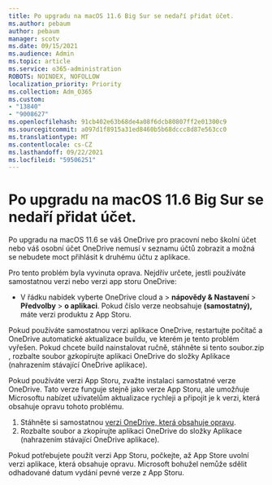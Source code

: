 ```yaml
---
title: Po upgradu na macOS 11.6 Big Sur se nedaří přidat účet.
ms.author: pebaum
author: pebaum
manager: scotv
ms.date: 09/15/2021
ms.audience: Admin
ms.topic: article
ms.service: o365-administration
ROBOTS: NOINDEX, NOFOLLOW
localization_priority: Priority
ms.collection: Adm_O365
ms.custom:
- "13840"
- "9008627"
ms.openlocfilehash: 91cb402e63b68de4a08f6dcb80807ff2e01300c9
ms.sourcegitcommit: a097d1f8915a31ed8460b5b68dccc8d87e563cc0
ms.translationtype: MT
ms.contentlocale: cs-CZ
ms.lasthandoff: 09/22/2021
ms.locfileid: "59506251"
---
```

# <a name="unable-to-add-an-account-after-upgrading-to-macos-116-big-sur"></a>Po upgradu na macOS 11.6 Big Sur se nedaří přidat účet.

Po upgradu na macOS 11.6 se váš OneDrive pro pracovní nebo školní účet nebo váš osobní účet OneDrive nemusí v seznamu účtů zobrazit a možná se nebudete moct přihlásit k druhému účtu z aplikace.

Pro tento problém byla vyvinuta oprava. Nejdřív určete, jestli používáte samostatnou verzi nebo verzi app storu OneDrive:

- V řádku nabídek vyberte OneDrive cloud a > **nápovědy & Nastavení**  >  **Předvolby**  >  **o aplikaci**. Pokud číslo verze neobsahuje **(samostatný),** máte verzi produktu z App Storu.

Pokud používáte samostatnou verzi aplikace OneDrive, restartujte počítač a OneDrive automatické aktualizace buildu, ve kterém je tento problém vyřešen. Pokud chcete build nainstalovat ručně, stáhněte si tento soubor.zip , rozbalte soubor [a](https://oneclient.sfx.ms/Mac/Prod/21.170.0822.0003/OneDrive.zip)zkopírujte aplikaci OneDrive do složky Aplikace (nahrazením stávající OneDrive aplikace).

Pokud používáte verzi App Storu, zvažte instalaci samostatné verze OneDrive. Tato verze funguje stejně jako verze App Storu, ale umožňuje Microsoftu nabízet uživatelům aktualizace rychleji a připojit je k verzi, která obsahuje opravu tohoto problému.

1. Stáhněte si samostatnou [verzi OneDrive, která obsahuje opravu](https://oneclient.sfx.ms/Mac/Prod/21.170.0822.0003/OneDrive.zip).
2. Rozbalte soubor a zkopírujte aplikaci OneDrive do složky Aplikace (nahrazením stávající OneDrive aplikace).

Pokud potřebujete použít verzi App Storu, počkejte, až App Store uvolní verzi aplikace, která obsahuje opravu. Microsoft bohužel nemůže sdělit odhadované datum vydání pevné verze z App Storu.



